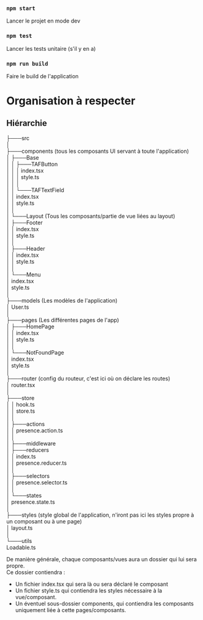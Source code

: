 
### `npm start`
Lancer le projet en mode dev

### `npm test`
Lancer les tests unitaire (s'il y en a)

### `npm run build`
Faire le build de l'application

# Organisation à respecter
## Hiérarchie
├───src  
│  
├───components  (tous les composants UI servant à toute l'application)  
│   ├───Base  
│   │   ├───TAFButton  
│   │   │       index.tsx  
│   │   │       style.ts  
│   │   │  
│   │   └───TAFTextField  
│   │           index.tsx  
│   │           style.ts  
│   │  
│   └───Layout  (Tous les composants/partie de vue liées au layout)  
│       ├───Footer  
│       │       index.tsx  
│       │       style.ts  
│       │  
│       ├───Header  
│       │       index.tsx  
│       │       style.ts                                    
│       │       
│       └───Menu        
│               index.tsx       
│               style.ts        
│       
├───models  (Les modèles de l'application)  
│       User.ts     
│       
├───pages (Les différentes pages de l'app)     
│   ├───HomePage        
│   │       index.tsx       
│   │       style.ts        
│   │       
│   └───NotFoundPage        
│           index.tsx       
│           style.ts        
│       
├───router (config du routeur, c'est ici où on déclare les routes)       
│       router.tsx      
│       
├───store       
│   │   hook.ts     
│   │   store.ts        
│   │       
│   ├───actions     
│   │       presence.action.ts      
│   │       
│   ├───middleware      
│   ├───reducers        
│   │       index.ts        
│   │       presence.reducer.ts     
│   │       
│   ├───selectors       
│   │       presence.selector.ts        
│   │       
│   └───states      
│           presence.state.ts       
│       
├───styles (style global de l'application, n'iront pas ici les styles propre à un composant ou à une page)     
│       layout.ts       
│       
└───utils      
Loadable.ts     
        
De manière générale, chaque composants/vues aura un dossier qui lui sera propre.  
Ce dossier contiendra :
* Un fichier index.tsx qui sera là ou sera déclaré le composant
* Un fichier style.ts qui contiendra les styles nécessaire à la vue/composant. 
* Un éventuel sous-dossier components, qui contiendra les composants uniquement liée à cette pages/composants. 

